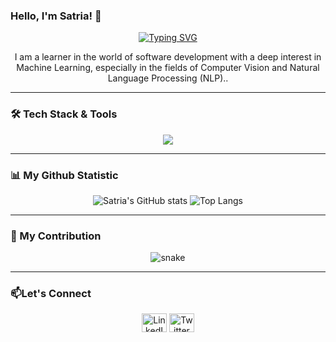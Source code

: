 ### Hello, I'm Satria! 👋

<p align="center">
  <a href="https://git.io/typing-svg"><img src="https://readme-typing-svg.herokuapp.com?font=Fira+Code&size=22&pause=1000&color=25F7B3&center=true&vCenter=true&width=435&lines=Software+Development+Learner;Machine+Learning+Enthusiast;Exploring+Computer+Vision+%26+NLP" alt="Typing SVG" /></a>
</p>

<p align="center">
  I am a learner in the world of software development with a deep interest in Machine Learning, especially in the fields of Computer Vision and Natural Language Processing (NLP).</i>.
</p>

---
### 🛠️ Tech Stack & Tools

<p align="center">
  <a href="https://skillicons.dev">
    <img src="https://skillicons.dev/icons?i=laravel,php,vue,python,mysql,git,vscode" />
  </a>
</p>

---

### 📊 My Github Statistic

<p align="center">
    <img src="https://github-readme-stats.vercel.app/api?username=Satriarizkirr&show_icons=true&theme=tokyonight&rank_icon=github" alt="Satria's GitHub stats" />
    <img src="https://github-readme-stats.vercel.app/api/top-langs/?username=Satriarizkirr&layout=compact&theme=tokyonight" alt="Top Langs" />
</p>

---

### 🐍 My Contribution

<p align="center">
  <img src="https://raw.githubusercontent.com/Satriarizkirr/Satriarizkirr/main/dist/github-contribution-grid-snake.svg" alt="snake" />
</p>

---

### 📫Let's Connect

<p align="center">
<a href="https://www.linkedin.com/in/SatriaRizki26" target="blank"><img align="center" src="https://raw.githubusercontent.com/rahuldkjain/github-profile-readme-generator/master/src/images/icons/Social/linked-in-alt.svg" alt="LinkedIn" height="30" width="40" /></a>
<a href="https://facebook.com/satriarizkirr" target="blank"><img align="center" src="https://raw.githubusercontent.com/rahuldkjain/github-profile-readme-generator/master/src/images/icons/Social/facebook.svg" alt="Twitter" height="30" width="40" /></a>

</p>
